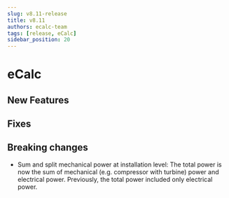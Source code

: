 ```yaml
---
slug: v8.11-release
title: v8.11
authors: ecalc-team
tags: [release, eCalc]
sidebar_position: 20
---
```


# eCalc



## New Features

## Fixes

## Breaking changes
- Sum and split mechanical power at installation level: The total power is now the sum of mechanical (e.g. compressor with turbine) power and electrical power. Previously, the total power included only electrical power.

